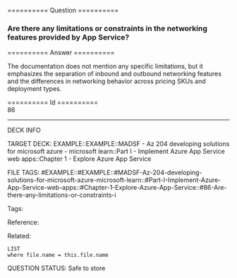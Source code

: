 ========== Question ==========  

### Are there any limitations or constraints in the networking features provided by App Service?  

========== Answer ==========  

The documentation does not mention any specific limitations, but it emphasizes
the separation of inbound and outbound networking features and the differences
in networking behavior across pricing SKUs and deployment types.

========== Id ==========  
86

---

DECK INFO

TARGET DECK: EXAMPLE::EXAMPLE::MADSF - Az 204 developing solutions for microsoft azure - microsoft learn::Part I - Implement Azure App Service web apps::Chapter 1 - Explore Azure App Service

FILE TAGS: #EXAMPLE::#EXAMPLE::#MADSF-Az-204-developing-solutions-for-microsoft-azure-microsoft-learn::#Part-I-Implement-Azure-App-Service-web-apps::#Chapter-1-Explore-Azure-App-Service::#86-Are-there-any-limitations-or-constraints-i

Tags:

Reference:

Related:

```dataview
LIST
where file.name = this.file.name
```
QUESTION STATUS: Safe to store
